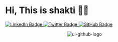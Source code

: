 
 <h1>Hi, This is shakti 👨‍💻</h1>
  <div id="badges">
    <a
      href="https://www.linkedin.com/in/shakti-shankar-mandal-425978124/"
      target="_blank"
    >
      <img
        src="https://img.shields.io/badge/LinkedIn-blue?style=for-the-badge&logo=linkedin&logoColor=white"
        alt="LinkedIn Badge"
      />
    </a>
    <a href="https://twitter.com/san_sontu" target="_blank">
      <img
        src="https://img.shields.io/badge/Twitter-blue?style=for-the-badge&logo=twitter&logoColor=white"
        alt="Twitter Badge"
      />
    </a>
    <a href="https://github.com/ShaktiMandal" target="_blank">
      <img src="https://img.shields.io/badge/gitHub-blue?style=for-the-badge&logo=github&logoColor=white"
      alt="GitHub Badge" />
    </a>
  </div>
  <div id="header" align="center" class="round-border" width="200px" height="200px">
 
<!-- ![github-logo-readme](https://user-images.githubusercontent.com/34964652/232328075-16e20822-917a-4ffa-af8f-0a46169b9ca0.png) -->
 
![ui-github-logo](https://user-images.githubusercontent.com/34964652/232479140-2c55b92f-f281-4768-93b1-c69507425959.png)

  </div>

  <div align="center" id="badges">

  </div>

